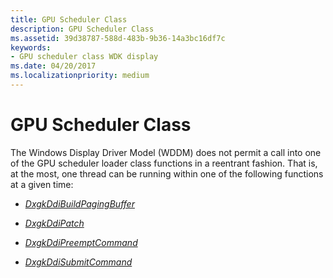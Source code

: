 ```yaml
---
title: GPU Scheduler Class
description: GPU Scheduler Class
ms.assetid: 39d38787-588d-483b-9b36-14a3bc16df7c
keywords:
- GPU scheduler class WDK display
ms.date: 04/20/2017
ms.localizationpriority: medium
---
```


# GPU Scheduler Class


The Windows Display Driver Model (WDDM) does not permit a call into one of the GPU scheduler loader class functions in a reentrant fashion. That is, at the most, one thread can be running within one of the following functions at a given time:

-   [*DxgkDdiBuildPagingBuffer*](https://docs.microsoft.com/windows-hardware/drivers/ddi/content/d3dkmddi/nc-d3dkmddi-dxgkddi_buildpagingbuffer)

-   [*DxgkDdiPatch*](https://docs.microsoft.com/windows-hardware/drivers/ddi/content/d3dkmddi/nc-d3dkmddi-dxgkddi_patch)

-   [*DxgkDdiPreemptCommand*](https://docs.microsoft.com/windows-hardware/drivers/ddi/content/d3dkmddi/nc-d3dkmddi-dxgkddi_preemptcommand)

-   [*DxgkDdiSubmitCommand*](https://docs.microsoft.com/windows-hardware/drivers/ddi/content/d3dkmddi/nc-d3dkmddi-dxgkddi_submitcommand)

 

 





